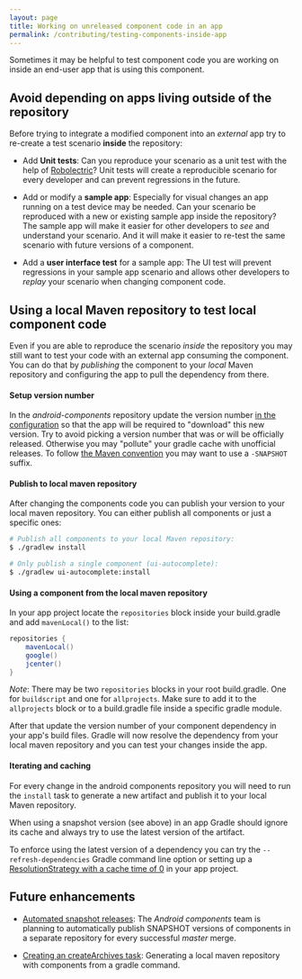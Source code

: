 ```yaml
---
layout: page
title: Working on unreleased component code in an app
permalink: /contributing/testing-components-inside-app
---
```


Sometimes it may be helpful to test component code you are working on inside an end-user app that is using this component.

## Avoid depending on apps living outside of the repository

Before trying to integrate a modified component into an *external* app try to re-create a test scenario **inside** the repository:

* Add **Unit tests**: Can you reproduce your scenario as a unit test with the help of [Robolectric](http://robolectric.org/)? Unit tests will create a reproducible scenario for every developer and can prevent regressions in the future.

* Add or modify a **sample app**: Especially for visual changes an app running on a test device may be needed. Can your scenario be reproduced with a new or existing sample app inside the repository? The sample app will make it easier for other developers to *see* and understand your scenario. And it will make it easier to re-test the same scenario with future versions of a component.

* Add a **user interface test** for a sample app: The UI test will prevent regressions in your sample app scenario and allows other developers to *replay* your scenario when changing component code.

## Using a local Maven repository to test local component code

Even if you are able to reproduce the scenario *inside* the repository you may still want to test your code with an external app consuming the component.  You can do that by *publishing* the component to your *local* Maven repository and configuring the app to pull the dependency from there.

#### Setup version number

In the *android-components* repository update the version number [in the configuration](https://github.com/mozilla-mobile/android-components/blob/master/.buildconfig.yml#L1) so that the app will be required to "download" this new version. Try to avoid picking a version number that was or will be officially released. Otherwise you may "pollute" your gradle cache with unofficial releases. To follow [the Maven convention](https://maven.apache.org/guides/getting-started/index.html#What_is_a_SNAPSHOT_version) you may want to use a `-SNAPSHOT` suffix.

#### Publish to local maven repository

After changing the components code you can publish your version to your local maven repository. You can either publish all components or just a specific ones:

```Bash
# Publish all components to your local Maven repository:
$ ./gradlew install

# Only publish a single component (ui-autocomplete):
$ ./gradlew ui-autocomplete:install
```

#### Using a component from the local maven repository

In your app project locate the `repositories` block inside your build.gradle and add `mavenLocal()` to the list:

```Groovy
repositories {
    mavenLocal()
    google()
    jcenter()
}
```

*Note*: There may be two `repositories` blocks in your root build.gradle. One for `buildscript` and one for `allprojects`. Make sure to add it to the `allprojects` block or to a build.gradle file inside a specific gradle module.

After that update the version number of your component dependency in your app's build files. Gradle will now resolve the dependency from your local maven repository and you can test your changes inside the app.

#### Iterating and caching

For every change in the android components repository you will need to run the `install` task to generate a new artifact and publish it to your local Maven repository.

When using a snapshot version (see above) in an app Gradle should ignore its cache and always try to use the latest version of the artifact.

To enforce using the latest version of a dependency you can try the `--refresh-dependencies` Gradle command line option or setting up a [ResolutionStrategy with a cache time of 0](https://docs.gradle.org/current/dsl/org.gradle.api.artifacts.ResolutionStrategy.html) in your app project.

## Future enhancements

* [Automated snapshot releases](https://github.com/mozilla-mobile/android-components/issues/35): The _Android components_ team is planning to automatically publish SNAPSHOT versions of components in a separate repository for every successful _master_ merge.

* [Creating an createArchives task](https://github.com/mozilla-mobile/android-components/issues/654): Generating a local maven repository with components from a gradle command.
